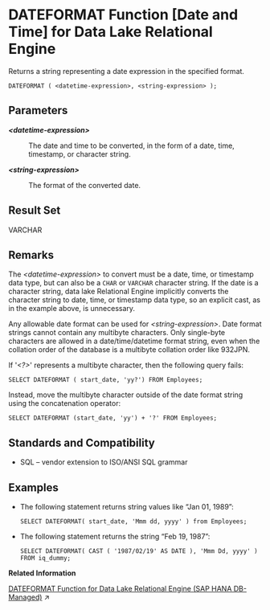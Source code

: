 <!-- loioa546abe884f21015bc048c3994136804 -->

# DATEFORMAT Function \[Date and Time\] for Data Lake Relational Engine

Returns a string representing a date expression in the specified format.



```
DATEFORMAT ( <datetime-expression>, <string-expression> );
```



<a name="loioa546abe884f21015bc048c3994136804__DATEFORMAT_parm1"/>

## Parameters


<dl>
<dt><b>

*<datetime-expression\>*

</b></dt>
<dd>

The date and time to be converted, in the form of a date, time, timestamp, or character string.



</dd><dt><b>

*<string-expression\>*

</b></dt>
<dd>

The format of the converted date.



</dd>
</dl>



<a name="loioa546abe884f21015bc048c3994136804__DATEFORMAT_returns1"/>

## Result Set

VARCHAR



<a name="loioa546abe884f21015bc048c3994136804__DATEFORMAT_remarks1"/>

## Remarks

The *<datetime-expression\>* to convert must be a date, time, or timestamp data type, but can also be a `CHAR` or `VARCHAR` character string. If the date is a character string, data lake Relational Engine implicitly converts the character string to date, time, or timestamp data type, so an explicit cast, as in the example above, is unnecessary.

Any allowable date format can be used for *<string-expression\>*. Date format strings cannot contain any multibyte characters. Only single-byte characters are allowed in a date/time/datetime format string, even when the collation order of the database is a multibyte collation order like 932JPN.

If '*<?\>*' represents a multibyte character, then the following query fails:

```
SELECT DATEFORMAT ( start_date, 'yy?') FROM Employees;
```

Instead, move the multibyte character outside of the date format string using the concatenation operator:

```
SELECT DATEFORMAT (start_date, 'yy') + '?' FROM Employees;
```



<a name="loioa546abe884f21015bc048c3994136804__DATEFORMAT_standards1"/>

## Standards and Compatibility

-   SQL – vendor extension to ISO/ANSI SQL grammar



<a name="loioa546abe884f21015bc048c3994136804__DATEFORMAT_examples1"/>

## Examples

-   The following statement returns string values like “Jan 01, 1989”:

    ```
    SELECT DATEFORMAT( start_date, 'Mmm dd, yyyy' ) from Employees;
    ```

-   The following statement returns the string “Feb 19, 1987”:

    ```
    SELECT DATEFORMAT( CAST ( '1987/02/19' AS DATE ), 'Mmm Dd, yyyy' ) FROM iq_dummy;
    ```


**Related Information**  


[DATEFORMAT Function for Data Lake Relational Engine (SAP HANA DB-Managed)](https://help.sap.com/viewer/a898e08b84f21015969fa437e89860c8/2024_3_QRC/en-US/d8071cc3053447a9bd6d90807082d61a.html "Returns a string representing a date expression in the specified format.") :arrow_upper_right:

